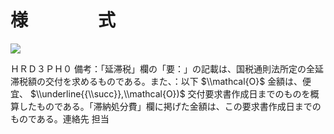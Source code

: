 # 様　　　　式

![](https://www.nta.go.jp/tmp/745856f4-7da7-40b6-b613-abcc4ec5eaad/images/23820b8c6640bee49dde625e49d2f529196062ccda407f20925eeed546f1da37.jpg)

ＨＲＤ３ＰＨ０ 備考：「延滞税」欄の「要：」の記載は、国税通則法所定の全延滞税額の交付を求めるものである。また、：以下 $\\mathcal{O}$ 金額は、便宜、 $\\underline{{\\succ}},\\mathcal{O})$ 交付要求書作成日までのものを概算したものである。「滞納処分費」欄に掲げた金額は、この要求書作成日までのものである。連絡先 担当